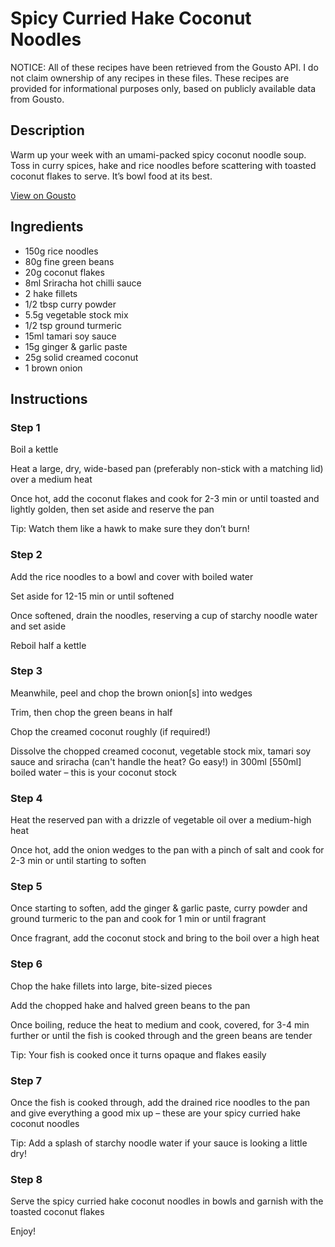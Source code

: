 # Spicy Curried Hake Coconut Noodles

NOTICE: All of these recipes have been retrieved from the Gousto API. I do not claim ownership of any recipes in these files. These recipes are provided for informational purposes only, based on publicly available data from Gousto.

## Description

Warm up your week with an umami-packed spicy coconut noodle soup. Toss in curry spices, hake and rice noodles before scattering with toasted coconut flakes to serve. It’s bowl food at its best.


[View on Gousto](https://www.gousto.co.uk/recipes/cookbook/spicy-curried-hake-coconut-noodles)

## Ingredients

- 150g rice noodles
- 80g fine green beans
- 20g coconut flakes 
- 8ml Sriracha hot chilli sauce 
- 2 hake fillets
- 1/2 tbsp curry powder
- 5.5g vegetable stock mix
- 1/2 tsp ground turmeric
- 15ml tamari soy sauce
- 15g ginger & garlic paste
- 25g solid creamed coconut
- 1 brown onion

## Instructions


### Step 1

Boil a kettle

Heat a large, dry, wide-based pan (preferably non-stick with a matching lid) over a medium heat

Once hot, add the coconut flakes and cook for 2-3 min or until toasted and lightly golden, then set aside and reserve the pan

Tip: Watch them like a hawk to make sure they don’t burn!


### Step 2

Add the rice noodles to a bowl and cover with boiled water

Set aside for 12-15 min or until softened

Once softened, drain the noodles, reserving a cup of starchy noodle water and set aside

Reboil half a kettle


### Step 3

Meanwhile, peel and chop the brown onion<span class="text-danger">[s] </span>into wedges

Trim, then chop the green beans in half

Chop the creamed coconut roughly (if required!)

Dissolve the chopped creamed coconut, vegetable stock mix, tamari soy sauce and sriracha (can't handle the heat? Go easy!) in 300ml <span class="text-danger">[550ml]</span> boiled water – this is your coconut stock


### Step 4

Heat the reserved pan with a drizzle of vegetable oil over a medium-high heat

Once hot, add the onion wedges to the pan with a pinch of salt and cook for 2-3 min or until starting to soften


### Step 5

Once starting to soften, add the ginger & garlic paste, curry powder and ground turmeric to the pan and cook for 1 min or until fragrant

Once fragrant, add the coconut stock and bring to the boil over a high heat


### Step 6

Chop the hake fillets into large, bite-sized pieces

Add the chopped hake and halved green beans to the pan

Once boiling, reduce the heat to medium and cook, covered, for 3-4 min further or until the fish is cooked through and the green beans are tender

Tip: Your fish is cooked once it turns opaque and flakes easily


### Step 7

Once the fish is cooked through, add the drained rice noodles to the pan and give everything a good mix up – these are your spicy curried hake coconut noodles

Tip: Add a splash of starchy noodle water if your sauce is looking a little dry!

### Step 8

Serve the spicy curried hake coconut noodles in bowls and garnish with the toasted coconut flakes

Enjoy!

